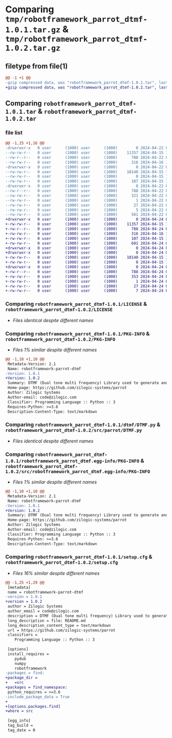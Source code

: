 # Comparing `tmp/robotframework_parrot_dtmf-1.0.1.tar.gz` & `tmp/robotframework_parrot_dtmf-1.0.2.tar.gz`

## filetype from file(1)

```diff
@@ -1 +1 @@
-gzip compressed data, was "robotframework_parrot_dtmf-1.0.1.tar", last modified: Mon Apr 22 06:28:01 2024, max compression
+gzip compressed data, was "robotframework_parrot_dtmf-1.0.2.tar", last modified: Wed Apr 24 05:45:33 2024, max compression
```

## Comparing `robotframework_parrot_dtmf-1.0.1.tar` & `robotframework_parrot_dtmf-1.0.2.tar`

### file list

```diff
@@ -1,15 +1,16 @@
-drwxrwxr-x   0 user      (1000) user      (1000)        0 2024-04-22 06:28:01.214660 robotframework_parrot_dtmf-1.0.1/
--rw-rw-r--   0 user      (1000) user      (1000)    11357 2024-04-15 11:33:40.000000 robotframework_parrot_dtmf-1.0.1/LICENSE
--rw-r--r--   0 user      (1000) user      (1000)      788 2024-04-22 06:28:01.214660 robotframework_parrot_dtmf-1.0.1/PKG-INFO
--rw-rw-r--   0 user      (1000) user      (1000)      316 2024-04-16 10:40:33.000000 robotframework_parrot_dtmf-1.0.1/README.md
-drwxrwxr-x   0 user      (1000) user      (1000)        0 2024-04-22 06:28:01.214660 robotframework_parrot_dtmf-1.0.1/dtmf/
--rw-rw-r--   0 user      (1000) user      (1000)    10140 2024-04-15 11:31:38.000000 robotframework_parrot_dtmf-1.0.1/dtmf/DTMF.py
--rw-rw-r--   0 user      (1000) user      (1000)        0 2024-04-15 11:30:30.000000 robotframework_parrot_dtmf-1.0.1/dtmf/__init__.py
--rw-rw-r--   0 user      (1000) user      (1000)      107 2024-04-15 11:35:06.000000 robotframework_parrot_dtmf-1.0.1/pyproject.toml
-drwxrwxr-x   0 user      (1000) user      (1000)        0 2024-04-22 06:28:01.214660 robotframework_parrot_dtmf-1.0.1/robotframework_parrot_dtmf.egg-info/
--rw-r--r--   0 user      (1000) user      (1000)      788 2024-04-22 06:28:01.000000 robotframework_parrot_dtmf-1.0.1/robotframework_parrot_dtmf.egg-info/PKG-INFO
--rw-rw-r--   0 user      (1000) user      (1000)      321 2024-04-22 06:28:01.000000 robotframework_parrot_dtmf-1.0.1/robotframework_parrot_dtmf.egg-info/SOURCES.txt
--rw-rw-r--   0 user      (1000) user      (1000)        1 2024-04-22 06:28:01.000000 robotframework_parrot_dtmf-1.0.1/robotframework_parrot_dtmf.egg-info/dependency_links.txt
--rw-rw-r--   0 user      (1000) user      (1000)       27 2024-04-22 06:28:01.000000 robotframework_parrot_dtmf-1.0.1/robotframework_parrot_dtmf.egg-info/requires.txt
--rw-rw-r--   0 user      (1000) user      (1000)        5 2024-04-22 06:28:01.000000 robotframework_parrot_dtmf-1.0.1/robotframework_parrot_dtmf.egg-info/top_level.txt
--rw-rw-r--   0 user      (1000) user      (1000)      561 2024-04-22 06:28:01.214660 robotframework_parrot_dtmf-1.0.1/setup.cfg
+drwxrwxr-x   0 user      (1000) user      (1000)        0 2024-04-24 05:45:33.306849 robotframework_parrot_dtmf-1.0.2/
+-rw-rw-r--   0 user      (1000) user      (1000)    11357 2024-04-15 11:33:40.000000 robotframework_parrot_dtmf-1.0.2/LICENSE
+-rw-r--r--   0 user      (1000) user      (1000)      788 2024-04-24 05:45:33.306849 robotframework_parrot_dtmf-1.0.2/PKG-INFO
+-rw-rw-r--   0 user      (1000) user      (1000)      316 2024-04-16 10:40:33.000000 robotframework_parrot_dtmf-1.0.2/README.md
+-rw-rw-r--   0 user      (1000) user      (1000)      107 2024-04-15 11:35:06.000000 robotframework_parrot_dtmf-1.0.2/pyproject.toml
+-rw-rw-r--   0 user      (1000) user      (1000)      601 2024-04-24 05:45:33.306849 robotframework_parrot_dtmf-1.0.2/setup.cfg
+drwxrwxr-x   0 user      (1000) user      (1000)        0 2024-04-24 05:45:33.286849 robotframework_parrot_dtmf-1.0.2/src/
+drwxrwxr-x   0 user      (1000) user      (1000)        0 2024-04-24 05:45:33.306849 robotframework_parrot_dtmf-1.0.2/src/parrot/
+-rw-rw-r--   0 user      (1000) user      (1000)    10140 2024-04-15 11:31:38.000000 robotframework_parrot_dtmf-1.0.2/src/parrot/DTMF.py
+-rw-rw-r--   0 user      (1000) user      (1000)        0 2024-04-15 11:30:30.000000 robotframework_parrot_dtmf-1.0.2/src/parrot/__init__.py
+drwxrwxr-x   0 user      (1000) user      (1000)        0 2024-04-24 05:45:33.306849 robotframework_parrot_dtmf-1.0.2/src/robotframework_parrot_dtmf.egg-info/
+-rw-r--r--   0 user      (1000) user      (1000)      788 2024-04-24 05:45:33.000000 robotframework_parrot_dtmf-1.0.2/src/robotframework_parrot_dtmf.egg-info/PKG-INFO
+-rw-rw-r--   0 user      (1000) user      (1000)      353 2024-04-24 05:45:33.000000 robotframework_parrot_dtmf-1.0.2/src/robotframework_parrot_dtmf.egg-info/SOURCES.txt
+-rw-rw-r--   0 user      (1000) user      (1000)        1 2024-04-24 05:45:33.000000 robotframework_parrot_dtmf-1.0.2/src/robotframework_parrot_dtmf.egg-info/dependency_links.txt
+-rw-rw-r--   0 user      (1000) user      (1000)       27 2024-04-24 05:45:33.000000 robotframework_parrot_dtmf-1.0.2/src/robotframework_parrot_dtmf.egg-info/requires.txt
+-rw-rw-r--   0 user      (1000) user      (1000)        7 2024-04-24 05:45:33.000000 robotframework_parrot_dtmf-1.0.2/src/robotframework_parrot_dtmf.egg-info/top_level.txt
```

### Comparing `robotframework_parrot_dtmf-1.0.1/LICENSE` & `robotframework_parrot_dtmf-1.0.2/LICENSE`

 * *Files identical despite different names*

### Comparing `robotframework_parrot_dtmf-1.0.1/PKG-INFO` & `robotframework_parrot_dtmf-1.0.2/PKG-INFO`

 * *Files 1% similar despite different names*

```diff
@@ -1,10 +1,10 @@
 Metadata-Version: 2.1
 Name: robotframework-parrot-dtmf
-Version: 1.0.1
+Version: 1.0.2
 Summary: DTMF (Dual tone multi frequency) Library used to generate and verify DTMF tone
 Home-page: https://github.com/zilogic-systems/parrot
 Author: Zilogic Systems
 Author-email: code@zilogic.com
 Classifier: Programming Language :: Python :: 3
 Requires-Python: >=3.6
 Description-Content-Type: text/markdown
```

### Comparing `robotframework_parrot_dtmf-1.0.1/dtmf/DTMF.py` & `robotframework_parrot_dtmf-1.0.2/src/parrot/DTMF.py`

 * *Files identical despite different names*

### Comparing `robotframework_parrot_dtmf-1.0.1/robotframework_parrot_dtmf.egg-info/PKG-INFO` & `robotframework_parrot_dtmf-1.0.2/src/robotframework_parrot_dtmf.egg-info/PKG-INFO`

 * *Files 1% similar despite different names*

```diff
@@ -1,10 +1,10 @@
 Metadata-Version: 2.1
 Name: robotframework-parrot-dtmf
-Version: 1.0.1
+Version: 1.0.2
 Summary: DTMF (Dual tone multi frequency) Library used to generate and verify DTMF tone
 Home-page: https://github.com/zilogic-systems/parrot
 Author: Zilogic Systems
 Author-email: code@zilogic.com
 Classifier: Programming Language :: Python :: 3
 Requires-Python: >=3.6
 Description-Content-Type: text/markdown
```

### Comparing `robotframework_parrot_dtmf-1.0.1/setup.cfg` & `robotframework_parrot_dtmf-1.0.2/setup.cfg`

 * *Files 16% similar despite different names*

```diff
@@ -1,25 +1,29 @@
 [metadata]
 name = robotframework-parrot-dtmf
-version = 1.0.1
+version = 1.0.2
 author = Zilogic Systems
 author_email = code@zilogic.com
 description = DTMF (Dual tone multi frequency) Library used to generate and verify DTMF tone
 long_description = file: README.md
 long_description_content_type = text/markdown
 url = https://github.com/zilogic-systems/parrot
 classifiers = 
 	Programming Language :: Python :: 3
 
 [options]
 install_requires = 
 	pydub
 	numpy
 	robotframework
-packages = find:
+package_dir = 
+	=src
+packages = find_namespace:
 python_requires = >=3.6
-include_package_data = True
+
+[options.packages.find]
+where = src
 
 [egg_info]
 tag_build = 
 tag_date = 0
```

